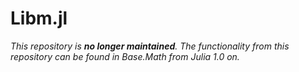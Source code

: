 # Libm.jl

*This repository is **no longer maintained**. The functionality from this repository can be found in Base.Math from Julia 1.0 on.*
